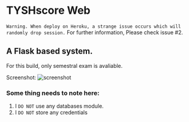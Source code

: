 TYSHscore Web
===

`Warning. When deploy on Heroku, a strange issue occurs which will randomly drop session.`
For further information, Please check issue #2.


## A Flask based system.
For this build, only semestral exam is avaliable.

Screenshot:
![screenshot](https://i.imgur.com/VjoMHLv.png)

### Some thing needs to note here:

1. I `DO NOT` use any databases module.
2. I `DO NOT` store any credentials

